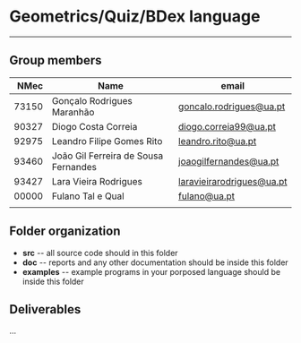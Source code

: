 # Geometrics/Quiz/BDex language

-----

## Group members

| NMec | Name | email |
|--:|---|---|
| 73150 | Gonçalo Rodrigues Maranhão | goncalo.rodrigues@ua.pt |
| 90327 | Diogo Costa Correia | diogo.correia99@ua.pt |
| 92975 | Leandro Filipe Gomes Rito | leandro.rito@ua.pt |
| 93460 | João Gil Ferreira de Sousa Fernandes | joaogilfernandes@ua.pt |
| 93427 | Lara Vieira Rodrigues | laravieirarodrigues@ua.pt |
| 00000 | Fulano Tal e Qual | fulano@ua.pt |
|  |  |  |

## Folder organization

- **src** -- all source code should in this folder
- **doc** -- reports and any other documentation should be inside this folder
- **examples** -- example programs in your porposed language should be inside this folder

## Deliverables

...


